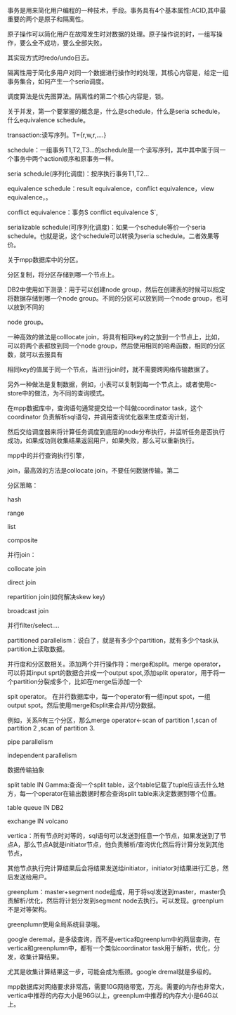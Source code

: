 事务是用来简化用户编程的一种技术，手段。事务具有4个基本属性:ACID,其中最重要的两个是原子和隔离性。

原子操作可以简化用户在故障发生时对数据的处理。原子操作说的时，一组写操作，要么全不成功，要么全部失败。

其实现方式时redo/undo日志。

隔离性用于简化多用户对同一个数据进行操作时的处理，其核心内容是，给定一组事务集合，如何产生一个seria调度。

调度算法是优先图算法。隔离性的第二个核心内容是，锁。





关于并发，第一个要掌握的概念是，什么是schedule，什么是seria schedule，什么equivalence schedule。



transaction:读写序列。T={r,w,r,....}

schedule：一组事务T1,T2,T3...的schedule是一个读写序列，其中其中属于同一个事务中两个action顺序和原事务一样。

seria schedule\(序列化调度\)：按序执行事务T1,T2...

equivalence schedule：result equivalence，conflict equivalence，view equivalence，。

  conflict equivalence：事务S conflict equivalence S\`,

  

serializable schedule\(可序列化调度\)：如果一个schedule等价一个seria schedule。也就是说，这个schedule可以转换为seria schedule。二者效果等价。









关于mpp数据库中的分区。

分区复制，将分区存储到哪一个节点上。

DB2中使用如下测录：用于可以创建node group，然后在创建表的时候可以指定将数据存储到哪一个node group。不同的分区可以放到同一个node group，也可以放到不同的

node group。

一种高效的做法是colllocate join，将具有相同key的之放到一个节点上，比如，可以将两个表都放到同一个node group，然后使用相同的哈希函数，相同的分区数，就可以去报具有

相同key的值属于同一个节点，当进行join时，就不需要跨网络传输数据了。 



另外一种做法是复制数据，例如，小表可以复制到每一个节点上。或者使用c-store中的做法，为不同的查询模式。





在mpp数据库中，查询语句通常提交给一个叫做coordinator task，这个coordinator 负责解析sql语句，并调用查询优化器来生成查询计划，

然后交给调度器来将计算任务调度到底层的node分布执行，并监听任务是否执行成功，如果成功则收集结果返回用户，如果失败，那么可以重新执行。





mpp中的并行查询执行引擎，





join，最高效的方法是collocate join，不要任何数据传输。第二





分区策略：

 hash

 range

 list

 composite



并行join：

  collocate join

  direct join

  repartition join\(如何解决skew key\)

  broadcast join

并行filter/select....

  partitioned parallelism：说白了，就是有多少个partition，就有多少个task从partition上读取数据。

  并行度和分区数相关。添加两个并行操作符：merge和split。merge operator，可以将其input sprt的数据合并成一个output spot,添加split operator，用于将一个partition分裂成多个，比如在merge后添加一个

  spit operator。  在并行数据库中，每一个operator有一组input spot，一组output spot。然后使用merge和split来合并/切分数据。

  例如，关系R有三个分区，那么merge operator&lt;-scan of partition 1,scan of partition 2 ,scan of partition 3.

  pipe parallelism

  independent parallelism

  

数据传输抽象

 split table IN Gamma:查询一个split table，这个table记载了tuple应该去什么地方，每一个operator在输出数据时都会查询split table来决定数据到哪个位置。

 table queue IN DB2

 exchange IN volcano

 

vertica：所有节点时对等的，sql语句可以发送到任意一个节点，如果发送到了节点A，那么节点A就是initiator节点，他负责解析/查询优化然后将计算分发到其他节点，

其他节点执行完计算结果后会将结果发送给initiator，initiator对结果进行汇总，然后发送给用户。

greenplum：master+segment node组成，用于将sql发送到master，master负责解析/优化，然后将计划分发到segment node去执行。可以发现。greenplum不是对等架构。

greenplumn使用全局系统目录哦。



google deremal，是多级查询，而不是vertica和greenplum中的两层查询，在vertica和greenplumn中，都有一个类似coordinator task用于解析，优化，分发，收集计算结果。

尤其是收集计算结果这一步，可能会成为瓶颈。google dremal就是多级的。





mpp数据库对网络要求非常高，需要10G网络带宽，万兆。需要的内存也非常大，vertica中推荐的内存大小是96G以上，greenplum中推荐的内存大小是64G以上。

